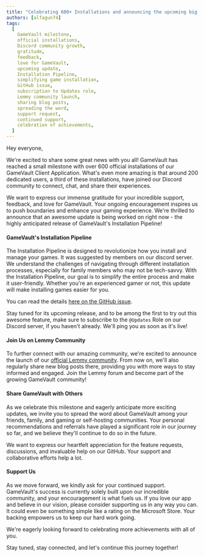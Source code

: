 ```yaml
---
title: "Celebrating 600+ Installations and announcing the upcoming big feature"
authors: [alfagun74]
tags:
  [
    GameVault milestone,
    official installations,
    Discord community growth,
    gratitude,
    feedback,
    love for GameVault,
    upcoming update,
    Installation Pipeline,
    simplifying game installation,
    GitHub issue,
    subscription to Updates role,
    Lemmy community launch,
    sharing blog posts,
    spreading the word,
    support request,
    continued support,
    celebration of achievements,
  ]
---
```


Hey everyone,

We're excited to share some great news with you all! GameVault has reached a small milestone with over 600 official installations of our GameVault Client Application. What's even more amazing is that around 200 dedicated users, a third of these installations, have joined our Discord community to connect, chat, and share their experiences.

We want to express our immense gratitude for your incredible support, feedback, and love for GameVault. Your ongoing encouragement inspires us to push boundaries and enhance your gaming experience. We're thrilled to announce that an awesome update is being worked on right now - the highly anticipated release of GameVault's Installation Pipeline!

#### GameVault's Installation Pipeline

The Installation Pipeline is designed to revolutionize how you install and manage your games. It was suggested by members on our discord server. We understand the challenges of navigating through different installation processes, especially for family members who may not be tech-savvy. With the Installation Pipeline, our goal is to simplify the entire process and make it user-friendly. Whether you're an experienced gamer or not, this update will make installing games easier for you.

You can read the details [here on the GitHub issue](https://github.com/Phalcode/gamevault-app/issues/18).

Stay tuned for its upcoming release, and to be among the first to try out this awesome feature, make sure to subscribe to the `@Updates` Role on our Discord server, if you haven't already. We'll ping you as soon as it's live!

#### Join Us on Lemmy Community

To further connect with our amazing community, we're excited to announce the launch of our [official Lemmy community](https://lemmy.world/c/phalcode). From now on, we'll also regularly share new blog posts there, providing you with more ways to stay informed and engaged. Join the Lemmy forum and become part of the growing GameVault community!

#### Share GameVault with Others

As we celebrate this milestone and eagerly anticipate more exciting updates, we invite you to spread the word about GameVault among your friends, family, and gaming or self-hosting communities. Your personal recommendations and referrals have played a significant role in our journey so far, and we believe they'll continue to do so in the future.

We want to express our heartfelt appreciation for the feature requests, discussions, and invaluable help on our GitHub. Your support and collaborative efforts help a lot.

#### Support Us

As we move forward, we kindly ask for your continued support. GameVault's success is currently solely built upon our incredible community, and your encouragement is what fuels us. If you love our app and believe in our vision, please consider supporting us in any way you can. It could even be something simple like a rating on the Microsoft Store. Your backing empowers us to keep our hard work going.

We're eagerly looking forward to celebrating more achievements with all of you.

Stay tuned, stay connected, and let's continue this journey together!
